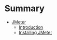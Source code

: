 # Summary

- [JMeter](./jmeter/index.md)
  - [Introduction](./jmeter/introduction.md)
  - [Installing JMeter](./jmeter/installation.md)
